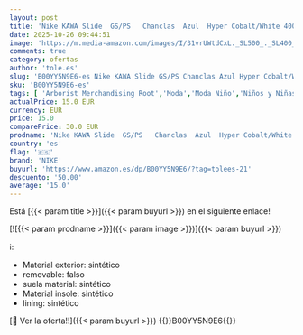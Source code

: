 ```yaml
---
layout: post
title: 'Nike KAWA Slide  GS/PS   Chanclas  Azul  Hyper Cobalt/White 400   32 EU'
date: 2025-10-26 09:44:51
image: 'https://m.media-amazon.com/images/I/31vrUWtdCxL._SL500_._SL400_.jpg'
comments: true
category: ofertas
author: 'tole.es'
slug: 'B00YY5N9E6-es Nike KAWA Slide GS/PS Chanclas Azul Hyper Cobalt/White 400...'
sku: 'B00YY5N9E6-es'
tags: [ 'Arborist Merchandising Root','Moda','Moda Niño','Niños y Niñas','Sandalias y chanclas para niño','Self Service','Special Features Stores','Zapatos de niño','c8538d25-3af9-48d3-aeff-5f3ce5572a36_0','c8538d25-3af9-48d3-aeff-5f3ce5572a36_2601','c8538d25-3af9-48d3-aeff-5f3ce5572a36_32602','chanclas','nike','🇪🇸', ]
actualPrice: 15.0 EUR
currency: EUR
price: 15.0
comparePrice: 30.0 EUR
prodname: 'Nike KAWA Slide  GS/PS   Chanclas  Azul  Hyper Cobalt/White 400   32 EU'
country: 'es'
flag: '🇪🇸'
brand: 'NIKE'
buyurl: 'https://www.amazon.es/dp/B00YY5N9E6/?tag=tolees-21'
descuento: '50.00'
average: '15.0'
---
```


Está [{{< param title >}}]({{< param buyurl >}}) en el siguiente enlace!

[![{{< param prodname >}}]({{< param image >}})]({{< param buyurl >}})

ℹ️:

- Material exterior: sintético
- removable: falso
- suela material: sintético
- Material insole: sintético
- lining: sintético

[🛒 Ver la oferta!!]({{< param buyurl >}})
{{<world>}}B00YY5N9E6{{</world>}}
